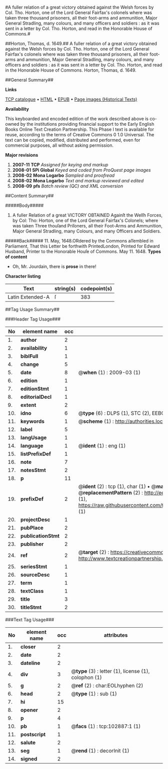 #A fuller relation of a great victory obtained against the Welsh forces by Col. Tho. Horton, one of the Lord General Fairfax's colonels where was taken three thousand prisoners, all their foot-arms and ammunition, Major General Stradling, many colours, and many officers and soldiers : as it was sent in a letter by Col. Tho. Horton, and read in the Honorable House of Commons.#

##Horton, Thomas, d. 1649.##
A fuller relation of a great victory obtained against the Welsh forces by Col. Tho. Horton, one of the Lord General Fairfax's colonels where was taken three thousand prisoners, all their foot-arms and ammunition, Major General Stradling, many colours, and many officers and soldiers : as it was sent in a letter by Col. Tho. Horton, and read in the Honorable House of Commons.
Horton, Thomas, d. 1649.

##General Summary##

**Links**

[TCP catalogue](http://www.ota.ox.ac.uk/tcp/)  • 
[HTML](http://tei.it.ox.ac.uk/tcp/Texts-HTML/free/A44/A44572.html)  • 
[EPUB](http://tei.it.ox.ac.uk/tcp/Texts-EPUB/free/A44/A44572.epub) • 
[Page images (Historical Texts)](https://data.historicaltexts.jisc.ac.uk/view?pubId=eebo-14913475e&pageId=eebo-14913475e-102887-1)

**Availability**

This keyboarded and encoded edition of the
	       work described above is co-owned by the institutions
	       providing financial support to the Early English Books
	       Online Text Creation Partnership. This Phase I text is
	       available for reuse, according to the terms of Creative
	       Commons 0 1.0 Universal. The text can be copied,
	       modified, distributed and performed, even for
	       commercial purposes, all without asking permission.

**Major revisions**

1. __2007-11__ __TCP__ *Assigned for keying and markup*
1. __2008-01__ __SPi Global__ *Keyed and coded from ProQuest page images*
1. __2008-02__ __Mona Logarbo__ *Sampled and proofread*
1. __2008-02__ __Mona Logarbo__ *Text and markup reviewed and edited*
1. __2008-09__ __pfs__ *Batch review (QC) and XML conversion*

##Content Summary##

#####Body#####

1. A fuller Relation of a great VICTORY OBTAINED Againſt the Welſh Forces, by Col: Tho: Horton, one of the Lord General Fairfax's Colonels; where was taken Three thouſand Priſoners, all their Foot-Arms and Ammunition, Major General Stradling, many Colours, and many Officers and Soldiers.

#####Back#####
 11. May, 1648.ORdered by the Commons aſſembled in Parliament, That this Letter be forthwith PrintedLondon, Printed for Edward Husband, Printer to the Honorable Houſe of Commons. May 11. 1648.
**Types of content**

  * Oh, Mr. Jourdain, there is **prose** in there!

**Character listing**


|Text|string(s)|codepoint(s)|
|---|---|---|
|Latin Extended-A|ſ|383|

##Tag Usage Summary##

###Header Tag Usage###

|No|element name|occ|attributes|
|---|---|---|---|
|1.|__author__|2||
|2.|__availability__|1||
|3.|__biblFull__|1||
|4.|__change__|5||
|5.|__date__|8| @__when__ (1) : 2009-03 (1)|
|6.|__edition__|1||
|7.|__editionStmt__|1||
|8.|__editorialDecl__|1||
|9.|__extent__|2||
|10.|__idno__|6| @__type__ (6) : DLPS (1), STC (2), EEBO-CITATION (1), OCLC (1), VID (1)|
|11.|__keywords__|1| @__scheme__ (1) : http://authorities.loc.gov/ (1)|
|12.|__label__|5||
|13.|__langUsage__|1||
|14.|__language__|1| @__ident__ (1) : eng (1)|
|15.|__listPrefixDef__|1||
|16.|__note__|7||
|17.|__notesStmt__|2||
|18.|__p__|11||
|19.|__prefixDef__|2| @__ident__ (2) : tcp (1), char (1)  •  @__matchPattern__ (2) : ([0-9\-]+):([0-9IVX]+) (1), (.+) (1)  •  @__replacementPattern__ (2) : http://eebo.chadwyck.com/downloadtiff?vid=$1&page=$2 (1), https://raw.githubusercontent.com/textcreationpartnership/Texts/master/tcpchars.xml#$1 (1)|
|20.|__projectDesc__|1||
|21.|__pubPlace__|2||
|22.|__publicationStmt__|2||
|23.|__publisher__|2||
|24.|__ref__|2| @__target__ (2) : https://creativecommons.org/publicdomain/zero/1.0/ (1), http://www.textcreationpartnership.org/docs/. (1)|
|25.|__seriesStmt__|1||
|26.|__sourceDesc__|1||
|27.|__term__|1||
|28.|__textClass__|1||
|29.|__title__|3||
|30.|__titleStmt__|2||


###Text Tag Usage###

|No|element name|occ|attributes|
|---|---|---|---|
|1.|__closer__|2||
|2.|__date__|2||
|3.|__dateline__|2||
|4.|__div__|3| @__type__ (3) : letter (1), license (1), colophon (1)|
|5.|__g__|2| @__ref__ (2) : char:EOLhyphen (2)|
|6.|__head__|2| @__type__ (1) : sub (1)|
|7.|__hi__|15||
|8.|__opener__|2||
|9.|__p__|4||
|10.|__pb__|1| @__facs__ (1) : tcp:102887:1 (1)|
|11.|__postscript__|1||
|12.|__salute__|2||
|13.|__seg__|1| @__rend__ (1) : decorInit (1)|
|14.|__signed__|2||
